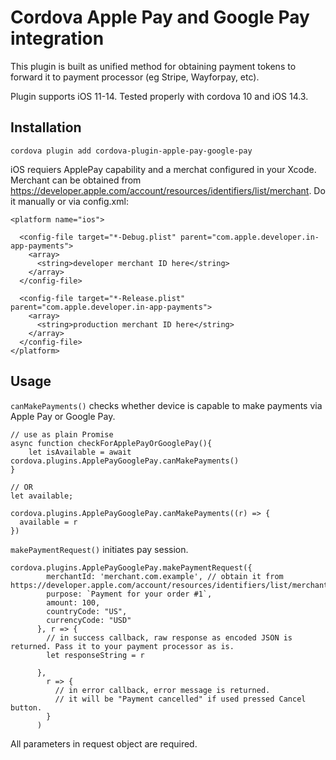 # Cordova Apple Pay and Google Pay integration

This plugin is built as unified method for obtaining payment tokens to forward it to payment processor (eg Stripe, Wayforpay, etc).

Plugin supports iOS 11-14. Tested properly with cordova 10 and iOS 14.3.

## Installation

```
cordova plugin add cordova-plugin-apple-pay-google-pay
```

iOS requiers ApplePay capability and a merchat configured in your Xcode. Merchant can be obtained from https://developer.apple.com/account/resources/identifiers/list/merchant. Do it manually or via config.xml:

```
<platform name="ios">
  
  <config-file target="*-Debug.plist" parent="com.apple.developer.in-app-payments">
    <array>
      <string>developer merchant ID here</string>
    </array>
  </config-file>

  <config-file target="*-Release.plist" parent="com.apple.developer.in-app-payments">
    <array>
      <string>production merchant ID here</string>
    </array>
  </config-file>
</platform>
```
## Usage

`canMakePayments()` checks whether device is capable to make payments via Apple Pay or Google Pay.  
```
// use as plain Promise
async function checkForApplePayOrGooglePay(){
    let isAvailable = await cordova.plugins.ApplePayGooglePay.canMakePayments()
}

// OR
let available;

cordova.plugins.ApplePayGooglePay.canMakePayments((r) => {
  available = r
})
```
`makePaymentRequest()` initiates pay session.

```
cordova.plugins.ApplePayGooglePay.makePaymentRequest({
        merchantId: 'merchant.com.example', // obtain it from https://developer.apple.com/account/resources/identifiers/list/merchant
        purpose: `Payment for your order #1`,
        amount: 100,
        countryCode: "US",
        currencyCode: "USD"
      }, r => {
        // in success callback, raw response as encoded JSON is returned. Pass it to your payment processor as is. 
        let responseString = r
    
      },
        r => {
          // in error callback, error message is returned.
          // it will be "Payment cancelled" if used pressed Cancel button.
        }
      )
```

All parameters in request object are required.
